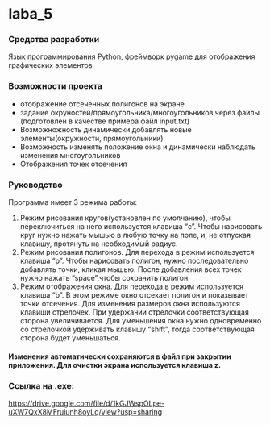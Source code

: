 # laba_5
### Средства разработки
Язык программирования Python, фреймворк pygame для отображения графических элементов
### Возможности проекта
* отображение отсеченных полигонов на экране
* задание окруностей/прямоугольника/многоугольников через файлы (подготовлен в качестве примера файл input.txt)
* Возможножность динамически добавлять новые элементы(окружности, прямоугольники)
* Возможность изменять положение окна и динамически наблюдать изменения многоугольников
* Отображения точек отсечения
### Руководство
Программа имеет 3 режима работы:
1. Режим рисования кругов(установлен по умолчанию), чтобы переключиться на него используется клавиша “c”. Чтобы нарисовать круг нужно нажать мышью в любую точку на поле, и, не отпуская клавишу, протянуть на необходимый радиус. 
2. Режим рисования полигонов. Для перехода в режим используется клавиша “p”. Чтобы нарисовать полигон, нужно последовательно добавлять точки, кликая мышью. После добавления всех точек нужно нажать “space”,чтобы сохранить полигон.
3. Режим отображения окна. Для перехода в режим используется клавиша “b”. В этом режиме окно отсекает полигон и показывает точки отсечения. Для изменения размеров окна используются клавиши стрелочек. При удержании стрелочки соответствующая сторона увеличивается. Для уменьшения окна нужно одновременно со стрелочкой удерживать клавишу “shift”, тогда соответствующая сторона будет уменьшаться.
#### Изменения автоматически сохраняются в файл при закрытии приложения. Для очистки экрана используется клавиша z.
### Ссылка на .exe:
https://drive.google.com/file/d/1kGJWspOLpe-uXW7QxX8MFruiunh8oyLq/view?usp=sharing
